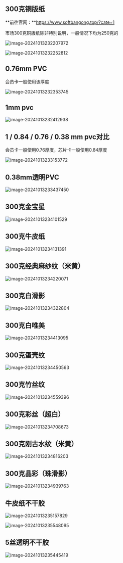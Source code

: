 ## 300克铜版纸

**前往官网：**https://www.softbangong.top/?cate=1

市场300克铜版纸除非特别说明，一般情况下均为250克的

![image-20241013232207972](https://s2.loli.net/2024/10/13/lEKhZByYpC8G2S9.png)

![image-20241013232252812](https://s2.loli.net/2024/10/13/nIYPkQVflxu56oW.png)

## 0.76mm PVC

会员卡一般使用该厚度

![image-20241013232353745](https://s2.loli.net/2024/10/13/79Ahg6edvK2J8Ro.png)

## 1mm pvc

![image-20241013232412938](https://s2.loli.net/2024/10/13/zaBJlAkW79T5XOg.png)

## 1 / 0.84 / 0.76 / 0.38 mm pvc对比

会员卡一般使用0.76厚度，芯片卡一般使用0.84厚度

![image-20241013233153772](https://s2.loli.net/2024/10/13/RF67tA3VO4kyiPY.png)

## 0.38mm透明PVC

![image-20241013233437450](https://s2.loli.net/2024/10/13/MvhBwysaQNGUbXW.png)

## 300克金宝星

![image-20241013234101529](https://s2.loli.net/2024/10/13/YOxragbXElMnVhP.png)

## 300克牛皮纸

![image-20241013234131391](https://s2.loli.net/2024/10/13/Qs1RJmnyK2dXMD6.png)

## 300克经典麻纱纹（米黄）

![image-20241013234220071](https://s2.loli.net/2024/10/13/ntPWYTAc5NmorQV.png)

## 300克白滑影

![image-20241013234322804](https://s2.loli.net/2024/10/13/ZmkKQbjzGcYi5oS.png)

## 300克白唯美

![image-20241013234413095](https://s2.loli.net/2024/10/13/LqxN2cIG7B5F18Y.png)

## 300克蛋壳纹

![image-20241013234450563](https://s2.loli.net/2024/10/13/HyvxLTUzdZ8hrcX.png)

## 300克竹丝纹

![image-20241013234559396](https://s2.loli.net/2024/10/13/RhtkawT93H64zS5.png)

## 300克彩丝（超白）

![image-20241013234708673](https://s2.loli.net/2024/10/13/SyAQUM6zdIJnfOu.png)

## 300克刚古水纹（米黄）

![image-20241013234816203](https://s2.loli.net/2024/10/13/KV9XsPz8WFJUjCa.png)

## 300克晶彩（珠滑影）

![image-20241013234939763](https://s2.loli.net/2024/10/13/6bfdZa5WzJpxTQc.png)

## 牛皮纸不干胶

![image-20241013235157829](https://s2.loli.net/2024/10/13/2u46vhGdsJlPcjB.png)

![image-20241013235548095](https://s2.loli.net/2024/10/14/Zu4AhSLoI7vJYcn.png)

## 5丝透明不干胶

![image-20241013235445419](https://s2.loli.net/2024/10/13/E73KC9emFdazfg8.png)
